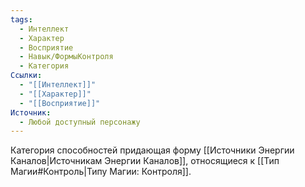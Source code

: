 ```yaml
---
tags:
  - Интеллект
  - Характер
  - Восприятие
  - Навык/ФормыКонтроля
  - Категория
Ссылки:
  - "[[Интеллект]]"
  - "[[Характер]]"
  - "[[Восприятие]]"
Источник:
  - Любой доступный персонажу
---
```

Категория способностей придающая форму [[Источники Энергии Каналов|Источникам Энергии Каналов]], относящиеся к [[Тип Магии#Контроль|Типу Магии: Контроля]].